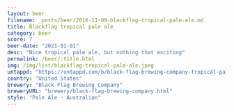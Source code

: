 ```yaml
---
layout: beer
filename: _posts/beer/2016-11-09-blackflag-tropical-pale-ale.md
title: Blackflag tropical pale ale
category: beer
score: 7
beer-date: "2021-01-01"
desc: "Nice tropical pale ale, but nothing that exciting"
permalink: /beer/:title.html
img: /img/list/blackflag-tropical-pale-ale.jpeg
untappd: "https://untappd.com/b/black-flag-brewing-company-tropical-pale-ale/4074707"
country: "United States"
brewery: "Black Flag Brewing Company"
breweryURL: "brewery/black-flag-brewing-company.html"
style: "Pale Ale - Australian"
---
```

